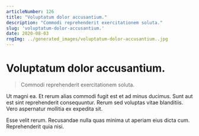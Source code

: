 ```yaml
---
articleNumber: 126
title: "Voluptatum dolor accusantium."
description: "Commodi reprehenderit exercitationem soluta."
slug: 'voluptatum-dolor-accusantium.'
date: 2020-08-03
rngImg: ../generated_images/voluptatum-dolor-accusantium..jpg
---
```


# Voluptatum dolor accusantium.

> Commodi reprehenderit exercitationem soluta.

Ut magni ea. Et rerum alias commodi fugit est et ad minus ducimus. Sunt aut est sint reprehenderit consequuntur. Rerum sed voluptas vitae blanditiis. Vero aspernatur mollitia ex expedita sit.
 Esse velit rerum. Recusandae nulla quas minima ut aperiam eius dicta cum. Reprehenderit quia nisi.
